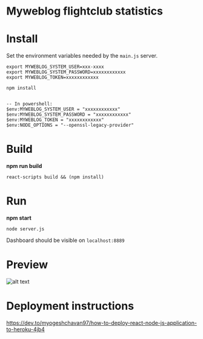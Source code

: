 # Myweblog flightclub statistics

# Install
Set the environment variables needed by the `main.js` server.
```
export MYWEBLOG_SYSTEM_USER=xxx-xxxx
export MYWEBLOG_SYSTEM_PASSWORD=xxxxxxxxxxxx
export MYWEBLOG_TOKEN=xxxxxxxxxxxx

npm install


-- In powershell:
$env:MYWEBLOG_SYSTEM_USER = "xxxxxxxxxxxx"
$env:MYWEBLOG_SYSTEM_PASSWORD = "xxxxxxxxxxxx"
$env:MYWEBLOG_TOKEN = "xxxxxxxxxxxx"
$env:NODE_OPTIONS = "--openssl-legacy-provider"
```

# Build
**npm run build**
```
react-scripts build && (npm install)
```

# Run
**npm start**
```
node server.js

```
Dashboard should be visible on `localhost:8889`

# Preview
![alt text](./images/screenshot.png "Screenshot of dashboard")

# Deployment instructions

https://dev.to/myogeshchavan97/how-to-deploy-react-node-js-application-to-heroku-4jb4
